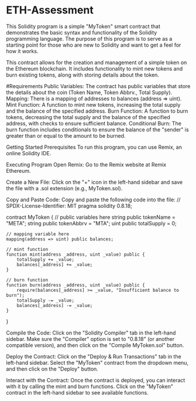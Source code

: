 # ETH-Assessment
This Solidity program is a simple "MyToken" smart contract that demonstrates the basic syntax and functionality of the Solidity programming language. The purpose of this program is to serve as a starting point for those who are new to Solidity and want to get a feel for how it works.

This contract allows for the creation and management of a simple token on the Ethereum blockchain. It includes functionality to mint new tokens and burn existing tokens, along with storing details about the token.

#Requirements
Public Variables: The contract has public variables that store the details about the coin (Token Name, Token Abbrv., Total Supply).
Mapping: There is a mapping of addresses to balances (address => uint).
Mint Function: A function to mint new tokens, increasing the total supply and the balance of the specified address.
Burn Function: A function to burn tokens, decreasing the total supply and the balance of the specified address, with checks to ensure sufficient balance.
Conditional Burn: The burn function includes conditionals to ensure the balance of the "sender" is greater than or equal to the amount to be burned.

Getting Started
Prerequisites
To run this program, you can use Remix, an online Solidity IDE.

Executing Program
Open Remix: Go to the Remix website at Remix Ethereum.

Create a New File: Click on the "+" icon in the left-hand sidebar and save the file with a .sol extension (e.g., MyToken.sol).

Copy and Paste Code: Copy and paste the following code into the file:
// SPDX-License-Identifier: MIT
pragma solidity 0.8.18;

contract MyToken {
    // public variables here
    string public tokenName = "META";
    string public tokenAbbrv = "MTA";
    uint public totalSupply = 0;

    // mapping variable here
    mapping(address => uint) public balances;

    // mint function
    function mint(address _address, uint _value) public {
        totalSupply += _value;
        balances[_address] += _value;
    }

    // burn function
    function burn(address _address, uint _value) public {
        require(balances[_address] >= _value, "Insufficient balance to burn");
        totalSupply -= _value;
        balances[_address] -= _value;
    }
}

Compile the Code: Click on the "Solidity Compiler" tab in the left-hand sidebar. Make sure the "Compiler" option is set to "0.8.18" (or another compatible version), and then click on the "Compile MyToken.sol" button.

Deploy the Contract: Click on the "Deploy & Run Transactions" tab in the left-hand sidebar. Select the "MyToken" contract from the dropdown menu, and then click on the "Deploy" button.

Interact with the Contract: Once the contract is deployed, you can interact with it by calling the mint and burn functions. Click on the "MyToken" contract in the left-hand sidebar to see available functions.
